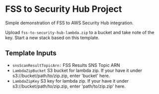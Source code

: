 # FSS to Security Hub Project

Simple demonstration of FSS to AWS Security Hub integration.

Upload `fss-to-security-hub-lambda.zip` to a bucket and take note of the key.
Start a new stack based on this template.

## Template Inputs

 * `snsScanResultTopicArn:`   FSS Results SNS Topic ARN
 * `LambdaZipBucket`          S3 bucket for lambda zip. If your have it under s3://bucket/path/to/zip.zip, enter 'bucket' here.
 * `LambdaZipKey`             S3 key for lambda zip. If your have it under s3://bucket/path/to/zip.zip, enter 'path/to/zip.zip' here. 